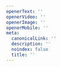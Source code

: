 ```yaml
---
openerText: ''
openerVideo: ''
openerImage: ''
openerMobile: ''
meta:
  canonicalLink: ''
  description: ''
  noindex: false
  title: ''
---
```


<!-- Use this to force Gatsby to correctly determine optional images/file schema -->
